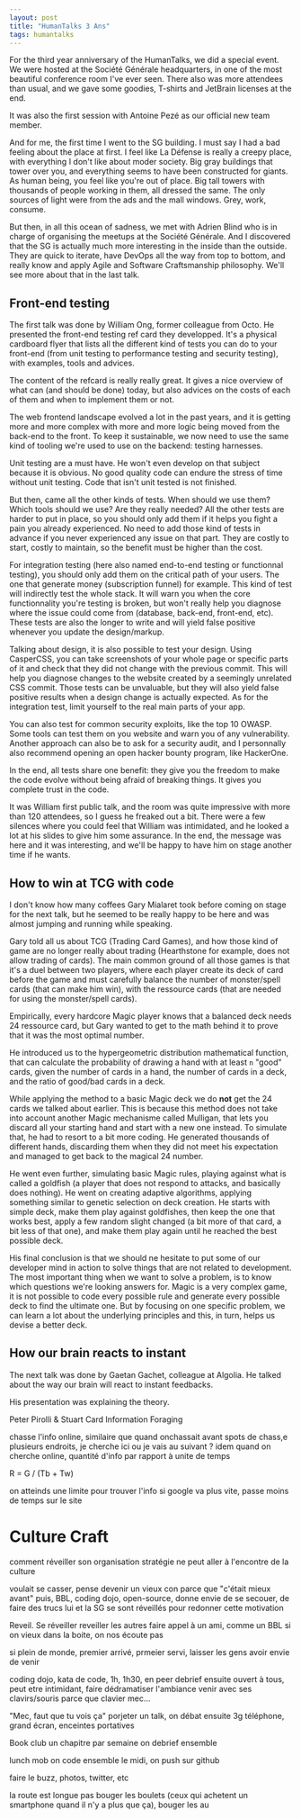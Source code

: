 ```yaml
---
layout: post
title: "HumanTalks 3 Ans"
tags: humantalks
---
```


For the third year anniversary of the HumanTalks, we did a special event. We
were hosted at the Société Générale headquarters, in one of the most beautiful
conference room I've ever seen. There also was more attendees than usual, and we
gave some goodies, T-shirts and JetBrain licenses at the end.

It was also the first session with Antoine Pezé as our official new team member.

And for me, the first time I went to the SG building. I must say I had a bad
feeling about the place at first. I feel like La Défense is really a creepy
place, with everything I don't like about moder society. Big gray buildings that
tower over you, and everything seems to have been constructed for giants. As
human being, you feel like you're out of place. Big tall towers with thousands
of people working in them, all dressed the same. The only sources of light were
from the ads and the mall windows. Grey, work, consume.

But then, in all this ocean of sadness, we met with Adrien Blind who is in
charge of organising the meetups at the Société Générale. And I discovered that
the SG is actually much more interesting in the inside than the outside. They
are quick to iterate, have DevOps all the way from top to bottom, and really
know and apply Agile and Software Craftsmanship philosophy. We'll see more about
that in the last talk.

## Front-end testing

The first talk was done by William Ong, former colleague from Octo. He presented
the front-end testing ref card they developped. It's a physical cardboard flyer
that lists all the different kind of tests you can do to your front-end (from
unit testing to performance testing and security testing), with examples, tools
and advices.

The content of the refcard is really really great. It gives a nice overview of
what can (and should be done) today, but also advices on the costs of each of
them and when to implement them or not.

The web frontend landscape evolved a lot in the past years, and it is getting
more and more complex with more and more logic being moved from the back-end to
the front. To keep it sustainable, we now need to use the same kind of tooling
we're used to use on the backend: testing harnesses.

Unit testing are a must have. He won't even develop on that subject because it
is obvious. No good quality code can endure the stress of time without unit
testing. Code that isn't unit tested is not finished.

But then, came all the other kinds of tests. When should we use them? Which
tools should we use? Are they really needed? All the other tests are harder to
put in place, so you should only add them if it helps you fight a pain you
already experienced. No need to add those kind of tests in advance if you never
experienced any issue on that part. They are costly to start, costly to
maintain, so the benefit must be higher than the cost.

For integration testing (here also named end-to-end testing or functionnal
testing), you should only add them on the critical path of your users. The one
that generate money (subscription funnel) for example. This kind of test will
indirectly test the whole stack. It will warn you when the core functionnality
you're testing is broken, but won't really help you diagnose where the issue
could come from (database, back-end, front-end, etc). These tests are also the
longer to write and will yield false positive whenever you update the
design/markup.

Talking about design, it is also possible to test your design. Using CasperCSS,
you can take screenshots of your whole page or specific parts of it and check
that they did not change with the previous commit. This will help you diagnose
changes to the website created by a seemingly unrelated CSS commit. Those tests
can be unvaluable, but they will also yield false positive results when a design
change is actually expected. As for the integration test, limit yourself to the
real main parts of your app.

You can also test for common security exploits, like the top 10 OWASP. Some
tools can test them on you website and warn you of any vulnerability. Another
approach can also be to ask for a security audit, and I personnally also
recommend opening an open hacker bounty program, like HackerOne.

In the end, all tests share one benefit: they give you the freedom to make the
code evolve without being afraid of breaking things. It gives you complete trust
in the code.

It was William first public talk, and the room was quite impressive with more
than 120 attendees, so I guess he freaked out a bit. There were a few silences
where you could feel that William was intimidated, and he looked a lot at his
slides to give him some assurance. In the end, the message was here and it was
interesting, and we'll be happy to have him on stage another time if he wants.

## How to win at TCG with code

I don't know how many coffees Gary Mialaret took before coming on stage for the
next talk, but he seemed to be really happy to be here and was almost jumping
and running while speaking.

Gary told all us about TCG (Trading Card Games), and how those kind of game are
no longer really about trading (Hearthstone for example, does not allow trading
of cards). The main common ground of all those games is that it's a duel between
two players, where each player create its deck of card before the game and must
carefully balance the number of monster/spell cards (that can make him win), with
the ressource cards (that are needed for using the monster/spell cards).

Empirically, every hardcore Magic player knows that a balanced deck needs 24
ressource card, but Gary wanted to get to the math behind it to prove that it
was the most optimal number.

He introduced us to the hypergeometric distribution mathematical function, that
can calculate the probability of drawing a hand with at least `n` "good" cards,
given the number of cards in a hand, the number of cards in a deck, and the
ratio of good/bad cards in a deck.

While applying the method to a basic Magic deck we do __not__ get the 24 cards
we talked about earlier. This is because this method does not take into account
another Magic mechanisme called Mulligan, that lets you discard all your
starting hand and start with a new one instead. To simulate that, he had to
resort to a bit more coding. He generated thousands of different hands,
discarding them when they did not meet his expectation and managed to get back
to the magical 24 number.

He went even further, simulating basic Magic rules, playing against what is
called a goldfish (a player that does not respond to attacks, and basically does
nothing). He went on creating adaptive algorithms, applying something similar to
genetic selection on deck creation. He starts with simple deck, make them play
against goldfishes, then keep the one that works best, apply a few random slight
changed (a bit more of that card, a bit less of that one), and make them play
again until he reached the best possible deck.

His final conclusion is that we should ne hesitate to put some of our developer
mind in action to solve things that are not related to development. The most
important thing when we want to solve a problem, is to know which questions
we're looking answers for. Magic is a very complex game, it is not possible to
code every possible rule and generate every possible deck to find the ultimate
one. But by focusing on one specific problem, we can learn a lot about the
underlying principles and this, in turn, helps us devise a better deck.

## How our brain reacts to instant

The next talk was done by Gaetan Gachet, colleague at Algolia. He talked about
the way our brain will react to instant feedbacks.

His presentation was explaining the theory.

Peter Pirolli & Stuart Card
Information Foraging

chasse l'info online, similaire que quand onchassait avant
spots de chass,e plusieurs endroits, je cherche ici ou je vais au suivant ?
idem quand on cherche online, quantité d'info par rapport à unite de temps

R = G / (Tb + Tw)

on atteinds une limite pour trouver l'info
si google va plus vite, passe moins de temps sur le site

# Culture Craft

comment réveiller son organisation
stratégie ne peut aller à l'encontre de la culture

voulait se casser, pense devenir un vieux con parce que "c'était mieux avant"
puis, BBL, coding dojo, open-source, donne envie de se secouer, de faire des
trucs
lui et la SG se sont réveillés pour redonner cette motivation

Reveil. Se réveiller reveiller les autres
faire appel à un ami, comme un BBL
si on vieux dans la boite, on nos écoute pas

si plein de monde, premier arrivé, prmeier servi, laisser les gens avoir envie
de venir

coding dojo, kata de code, 1h, 1h30, en peer
debrief ensuite
ouvert à tous, peut etre intimidant, faire dédramatiser l'ambiance
venir avec ses clavirs/souris parce que clavier mec...

"Mec, faut que tu vois ça"
porjeter un talk, on débat ensuite
3g téléphone, grand écran, enceintes portatives

Book club
un chapitre par semaine
on debrief ensemble

lunch mob
on code ensemble le midi, on push sur github

faire le buzz, photos, twitter, etc

la route est longue
pas bouger les boulets (ceux qui achetent un smartphone quand il n'y a plus que
ça), bouger les au


